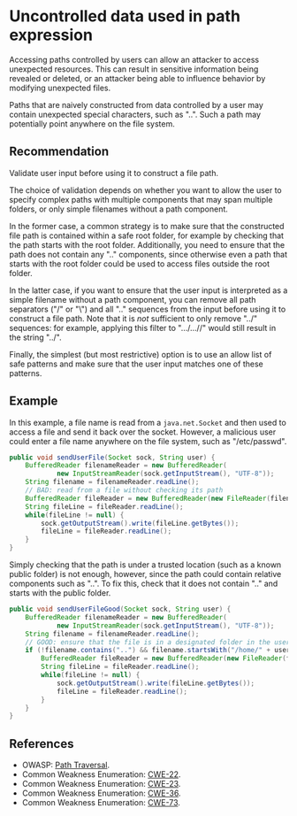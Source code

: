 # Uncontrolled data used in path expression
Accessing paths controlled by users can allow an attacker to access unexpected resources. This can result in sensitive information being revealed or deleted, or an attacker being able to influence behavior by modifying unexpected files.

Paths that are naively constructed from data controlled by a user may contain unexpected special characters, such as "..". Such a path may potentially point anywhere on the file system.


## Recommendation
Validate user input before using it to construct a file path.

The choice of validation depends on whether you want to allow the user to specify complex paths with multiple components that may span multiple folders, or only simple filenames without a path component.

In the former case, a common strategy is to make sure that the constructed file path is contained within a safe root folder, for example by checking that the path starts with the root folder. Additionally, you need to ensure that the path does not contain any ".." components, since otherwise even a path that starts with the root folder could be used to access files outside the root folder.

In the latter case, if you want to ensure that the user input is interpreted as a simple filename without a path component, you can remove all path separators ("/" or "\\") and all ".." sequences from the input before using it to construct a file path. Note that it is *not* sufficient to only remove "../" sequences: for example, applying this filter to ".../...//" would still result in the string "../".

Finally, the simplest (but most restrictive) option is to use an allow list of safe patterns and make sure that the user input matches one of these patterns.


## Example
In this example, a file name is read from a `java.net.Socket` and then used to access a file and send it back over the socket. However, a malicious user could enter a file name anywhere on the file system, such as "/etc/passwd".


```java
public void sendUserFile(Socket sock, String user) {
	BufferedReader filenameReader = new BufferedReader(
			new InputStreamReader(sock.getInputStream(), "UTF-8"));
	String filename = filenameReader.readLine();
	// BAD: read from a file without checking its path
	BufferedReader fileReader = new BufferedReader(new FileReader(filename));
	String fileLine = fileReader.readLine();
	while(fileLine != null) {
		sock.getOutputStream().write(fileLine.getBytes());
		fileLine = fileReader.readLine();
	}
}

```
Simply checking that the path is under a trusted location (such as a known public folder) is not enough, however, since the path could contain relative components such as "..". To fix this, check that it does not contain ".." and starts with the public folder.


```java
public void sendUserFileGood(Socket sock, String user) {
	BufferedReader filenameReader = new BufferedReader(
			new InputStreamReader(sock.getInputStream(), "UTF-8"));
	String filename = filenameReader.readLine();
	// GOOD: ensure that the file is in a designated folder in the user's home directory
	if (!filename.contains("..") && filename.startsWith("/home/" + user + "/public/")) {
		BufferedReader fileReader = new BufferedReader(new FileReader(filename));
		String fileLine = fileReader.readLine();
		while(fileLine != null) {
			sock.getOutputStream().write(fileLine.getBytes());
			fileLine = fileReader.readLine();
		}
	}	
}

```

## References
* OWASP: [Path Traversal](https://owasp.org/www-community/attacks/Path_Traversal).
* Common Weakness Enumeration: [CWE-22](https://cwe.mitre.org/data/definitions/22.html).
* Common Weakness Enumeration: [CWE-23](https://cwe.mitre.org/data/definitions/23.html).
* Common Weakness Enumeration: [CWE-36](https://cwe.mitre.org/data/definitions/36.html).
* Common Weakness Enumeration: [CWE-73](https://cwe.mitre.org/data/definitions/73.html).
